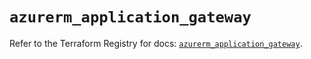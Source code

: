 # `azurerm_application_gateway`

Refer to the Terraform Registry for docs: [`azurerm_application_gateway`](https://registry.terraform.io/providers/hashicorp/azurerm/4.11.0/docs/resources/application_gateway).
